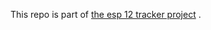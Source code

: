This repo is part of [the esp 12 tracker project](https://github.com/Yassine-Hattay/Esp-12-tracker) .
